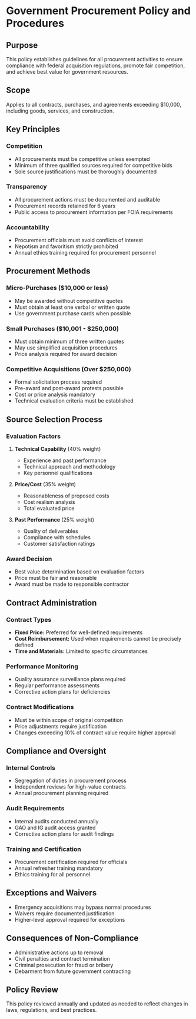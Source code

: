 # Government Procurement Policy and Procedures

## Purpose
This policy establishes guidelines for all procurement activities to ensure compliance with federal acquisition regulations, promote fair competition, and achieve best value for government resources.

## Scope
Applies to all contracts, purchases, and agreements exceeding $10,000, including goods, services, and construction.

## Key Principles

### Competition
- All procurements must be competitive unless exempted
- Minimum of three qualified sources required for competitive bids
- Sole source justifications must be thoroughly documented

### Transparency
- All procurement actions must be documented and auditable
- Procurement records retained for 6 years
- Public access to procurement information per FOIA requirements

### Accountability
- Procurement officials must avoid conflicts of interest
- Nepotism and favoritism strictly prohibited
- Annual ethics training required for procurement personnel

## Procurement Methods

### Micro-Purchases ($10,000 or less)
- May be awarded without competitive quotes
- Must obtain at least one verbal or written quote
- Use government purchase cards when possible

### Small Purchases ($10,001 - $250,000)
- Must obtain minimum of three written quotes
- May use simplified acquisition procedures
- Price analysis required for award decision

### Competitive Acquisitions (Over $250,000)
- Formal solicitation process required
- Pre-award and post-award protests possible
- Cost or price analysis mandatory
- Technical evaluation criteria must be established

## Source Selection Process

### Evaluation Factors
1. **Technical Capability** (40% weight)
   - Experience and past performance
   - Technical approach and methodology
   - Key personnel qualifications

2. **Price/Cost** (35% weight)
   - Reasonableness of proposed costs
   - Cost realism analysis
   - Total evaluated price

3. **Past Performance** (25% weight)
   - Quality of deliverables
   - Compliance with schedules
   - Customer satisfaction ratings

### Award Decision
- Best value determination based on evaluation factors
- Price must be fair and reasonable
- Award must be made to responsible contractor

## Contract Administration

### Contract Types
- **Fixed Price:** Preferred for well-defined requirements
- **Cost Reimbursement:** Used when requirements cannot be precisely defined
- **Time and Materials:** Limited to specific circumstances

### Performance Monitoring
- Quality assurance surveillance plans required
- Regular performance assessments
- Corrective action plans for deficiencies

### Contract Modifications
- Must be within scope of original competition
- Price adjustments require justification
- Changes exceeding 10% of contract value require higher approval

## Compliance and Oversight

### Internal Controls
- Segregation of duties in procurement process
- Independent reviews for high-value contracts
- Annual procurement planning required

### Audit Requirements
- Internal audits conducted annually
- GAO and IG audit access granted
- Corrective action plans for audit findings

### Training and Certification
- Procurement certification required for officials
- Annual refresher training mandatory
- Ethics training for all personnel

## Exceptions and Waivers
- Emergency acquisitions may bypass normal procedures
- Waivers require documented justification
- Higher-level approval required for exceptions

## Consequences of Non-Compliance
- Administrative actions up to removal
- Civil penalties and contract termination
- Criminal prosecution for fraud or bribery
- Debarment from future government contracting

## Policy Review
This policy reviewed annually and updated as needed to reflect changes in laws, regulations, and best practices.